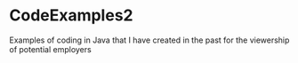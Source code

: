 # CodeExamples2
Examples of coding in Java that I have created in the past for the viewership of potential employers
